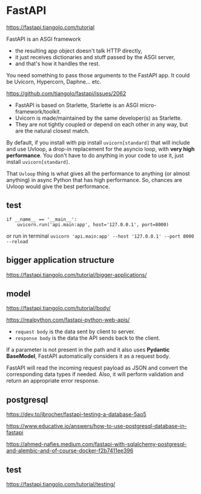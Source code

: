 # FastAPI
https://fastapi.tiangolo.com/tutorial

FastAPI is an ASGI framework
- the resulting app object doesn't talk HTTP directly, 
- it just receives dictionaries and stuff passed by the ASGI server, 
- and that's how it handles the rest.

You need something to pass those arguments to the FastAPI app. It could be Uvicorn, Hypercorn, Daphne... etc.

https://github.com/tiangolo/fastapi/issues/2062
- FastAPI is based on Starlette, Starlette is an ASGI micro-framework/toolkit. 
- Uvicorn is made/maintained by the same developer(s) as Starlette. 
- They are not tightly coupled or depend on each other in any way, but are the natural closest match.

By default, if you install with pip install `uvicorn[standard]` that will include and use Uvloop, a drop-in replacement for the asyncio loop, with **very high performance**. You don't have to do anything in your code to use it, just install `uvicorn[standard]`.

That `Uvloop` thing is what gives all the performance to anything (or almost anything) in async Python that has high performance. So, chances are Uvloop would give the best performance.

## test 
```
if __name__ == '__main__':
    uvicorn.run('api.main:app', host='127.0.0.1', port=8000)
```
or run in terminal
`uvicorn 'api.main:app' --host '127.0.0.1' --port 8000 --reload`

## bigger application structure
https://fastapi.tiangolo.com/tutorial/bigger-applications/

## model
https://fastapi.tiangolo.com/tutorial/body/

https://realpython.com/fastapi-python-web-apis/

- `request body` is the data sent by client to server. 
- `response body` is the data the API sends back to the client.

If a parameter is not present in the path and it also uses **Pydantic BaseModel**, FastAPI automatically considers it as a request body. 

FastAPI will read the incoming request payload as JSON and convert the corresponding data types if needed. Also, it will perform validation and return an appropriate error response.

## postgresql
https://dev.to/jbrocher/fastapi-testing-a-database-5ao5

https://www.educative.io/answers/how-to-use-postgresql-database-in-fastapi

https://ahmed-nafies.medium.com/fastapi-with-sqlalchemy-postgresql-and-alembic-and-of-course-docker-f2b7411ee396

## test
https://fastapi.tiangolo.com/tutorial/testing/

